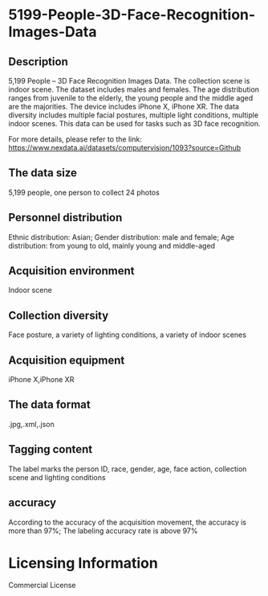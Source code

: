 # 5199-People-3D-Face-Recognition-Images-Data


## Description
5,199 People – 3D Face Recognition Images Data. The collection scene is indoor scene. The dataset includes males and females. The age distribution ranges from juvenile to the elderly, the young people and the middle aged are the majorities. The device includes iPhone X, iPhone XR. The data diversity includes multiple facial postures, multiple light conditions, multiple indoor scenes. This data can be used for tasks such as 3D face recognition.

For more details, please refer to the link: https://www.nexdata.ai/datasets/computervision/1093?source=Github


## The data size
5,199 people, one person to collect 24 photos

## Personnel distribution
Ethnic distribution: Asian; Gender distribution: male and female; Age distribution: from young to old, mainly young and middle-aged

## Acquisition environment
Indoor scene

## Collection diversity
Face posture, a variety of lighting conditions, a variety of indoor scenes

## Acquisition equipment
iPhone X,iPhone XR

## The data format
.jpg,.xml,.json

## Tagging content
The label marks the person ID, race, gender, age, face action, collection scene and lighting conditions

## accuracy
According to the accuracy of the acquisition movement, the accuracy is more than 97%; The labeling accuracy rate is above 97%

# Licensing Information
Commercial License
